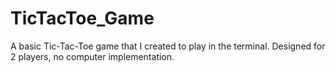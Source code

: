 # TicTacToe_Game
A basic Tic-Tac-Toe game that I created to play in the terminal. Designed for 2 players, no computer implementation.
